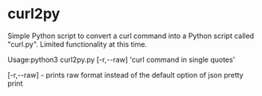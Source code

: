 # curl2py

Simple Python script to convert a curl command into a Python script called "curl.py".  Limited functionality at this time.

Usage:python3 curl2py.py [-r,--raw] 'curl command in single quotes'  

[-r,--raw] - prints raw format instead of the default option of json pretty print